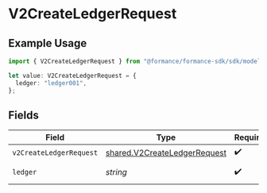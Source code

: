 # V2CreateLedgerRequest

## Example Usage

```typescript
import { V2CreateLedgerRequest } from "@formance/formance-sdk/sdk/models/operations";

let value: V2CreateLedgerRequest = {
  ledger: "ledger001",
};
```

## Fields

| Field                                                                               | Type                                                                                | Required                                                                            | Description                                                                         | Example                                                                             |
| ----------------------------------------------------------------------------------- | ----------------------------------------------------------------------------------- | ----------------------------------------------------------------------------------- | ----------------------------------------------------------------------------------- | ----------------------------------------------------------------------------------- |
| `v2CreateLedgerRequest`                                                             | [shared.V2CreateLedgerRequest](../../../sdk/models/shared/v2createledgerrequest.md) | :heavy_check_mark:                                                                  | N/A                                                                                 |                                                                                     |
| `ledger`                                                                            | *string*                                                                            | :heavy_check_mark:                                                                  | Name of the ledger.                                                                 | ledger001                                                                           |